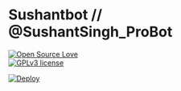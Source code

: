 # Sushantbot // @SushantSingh_ProBot


[![Open Source Love](https://badges.frapsoft.com/os/v1/open-source.png?v=103)](https://github.com/ellerbrock/open-source-badges/)  
[![GPLv3 license](https://img.shields.io/badge/License-GPLv3-blue.svg)](http://perso.crans.org/besson/LICENSE.html)


[![Deploy](https://www.herokucdn.com/deploy/button.svg)](https://heroku.com/deploy?template=https://github.com/StingxD/Lucifer.git)

